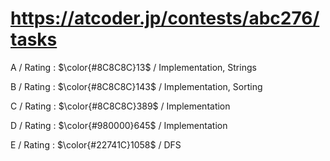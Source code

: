 # https://atcoder.jp/contests/abc276/tasks

A / Rating : $\color{#8C8C8C}13$ / Implementation, Strings

B / Rating : $\color{#8C8C8C}143$ / Implementation, Sorting

C / Rating : $\color{#8C8C8C}389$ / Implementation

D / Rating : $\color{#980000}645$ / Implementation

E / Rating : $\color{#22741C}1058$ / DFS
